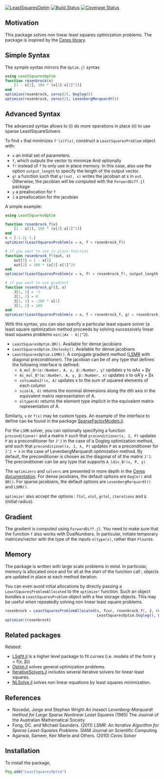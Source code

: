[![LeastSquaresOptim](http://pkg.julialang.org/badges/LeastSquaresOptim_0.5.svg)](http://pkg.julialang.org/?pkg=LeastSquaresOptim)
[![Build Status](https://travis-ci.org/matthieugomez/LeastSquaresOptim.jl.svg?branch=master)](https://travis-ci.org/matthieugomez/LeastSquaresOptim.jl)
[![Coverage Status](https://coveralls.io/repos/matthieugomez/LeastSquaresOptim.jl/badge.svg?branch=master&service=github)](https://coveralls.io/github/matthieugomez/LeastSquaresOptim.jl?branch=master)
## Motivation

This package solves non linear least squares optimization problems. The package is inspired by the [Ceres library](http://ceres-solver.org/solving.html). 


## Simple Syntax

The symple syntax mirrors the `Optim.jl` syntax

```julia
using LeastSquaresOptim
function rosenbrock(x)
	[1 - x[1], 100 * (x[2]-x[1]^2)]
end
optimize(rosenbrock, zeros(2), Dogleg())
optimize(rosenbrock, zeros(2), LevenbergMarquardt())
```


## Advanced Syntax
The advanced syntax allows to (i) do more operations in place (ii) to use sparse LeastSquareSolvers 

To find `x` that minimizes `f'(x)f(x)`, construct a `LeastSquaresProblem` object with:
 - `x` an initial set of parameters.
 - `f`, which outputs the vector to minimize
 And optionally
 - `f!` instead of `f` to only use in place memory. In this case, also use  the option `output_length` to specify the length of the output vector. 
 - `g!` a function such that `g!(out, x)` writes the jacobian at x in `out`. Otherwise, the jacobian will be computed with the `ForwardDiff.jl` package
 - `y` a preallocation for `f`
 - `J` a preallocation for the jacobian


A simple example:
```julia
using LeastSquaresOptim

function rosenbrock_f(x)
	[1 - x[1], 100 * (x[2]-x[1]^2)]
end
x = [-1.2; 1.]
optimize!(LeastSquaresProblem(x = x, f = rosenbrock_f))

# if you want to use in place function
function rosenbrock_f!(out, x)
	out[1] = 1 - x[1]
	out[2] = 100 * (x[2]-x[1]^2)
end
optimize!(LeastSquaresProblem(x = x, f! = rosenbrock_f!, output_length = 2))

# if you want to use gradient
function rosenbrock_g!(J, x)
	J[1, 1] = -1
	J[1, 2] = 0
	J[2, 1] = -200 * x[1]
	J[2, 2] = 109
end
optimize!(LeastSquaresProblem(x = x, f = rosenbrock_f, g! = rosenbrock_g!))
```


With this syntax, you can also specify a particular least square solver (a least square optimization method proceeds by solving successively linear least squares problems `min||Ax - b||^2`). 
- `LeastSquaresOptim.QR()`. Available for dense jacobians
- `LeastSquaresOptim.Cholesky()`. Available for dense jacobians
- `LeastSquaresOptim.LSMR()`. A conjugate gradient method ([LSMR]([http://web.stanford.edu/group/SOL/software/lsmr/) with diagonal preconditioner). The jacobian can be of any type that defines the following interface is defined:
    - `A_mul_B!(α::Number, A, x, β::Number, y)` updates y to αAx + βy
	- `Ac_mul_B!(α::Number, A, y, β::Number, x)` updates x to αA'y + βx
	- `colsumabs2!(x, A)` updates x to the sum of squared elements of each column
	- `size(A, d)` returns the nominal dimensions along the dth axis in the equivalent matrix representation of A.
	- `eltype(A)` returns the element type implicit in the equivalent matrix representation of A.

Similarly, `x` or `f(x)` may be custom types. An example of the interface to define can be found in the package [SparseFactorModels.jl](https://github.com/matthieugomez/SparseFactorModels.jl).

For the `LSMR` solver, you can optionally specifying a function `preconditioner!` and a matrix `P` such that `preconditioner(x, J, P)` updates `P` as a preconditioner for `J'J` in the case of a Dogleg optimization method, and such that `preconditioner(x, J, λ, P)` updates `P` as a preconditioner for `J'J + λ` in the case of LevenbergMarquardt optimization method. By default, the preconditioner is chosen as the diagonal of of the matrix `J'J`. The preconditioner can be any type that supports `A_ldiv_B!(x, P, y)`

The `optimizers` and `solvers` are presented in more depth in the [Ceres documentation](http://ceres-solver.org/solving.html). For dense jacobians, the default options are `Dogle()` and `QR()`. For sparse jacobians, the default options are  `LevenbergMarquardt()` and `LSMR()`. 

`optimize!` also accept the options : `ftol`, `xtol`, `grtol`, `iterations` and `Δ` (initial radius).

## Gradient
The gradient is computed using `ForwardDiff.jl`. You need to make sure that the function `f` also works with DualNumbers. In particular, initiate temporary matrices/vector with the type of the inputs `eltype(x)`, rather than `Float64`.

## Memory 
The package is written with large scale problems in mind. In particular, memory is allocated once and for all at the start of the function call ; objects are updated in place at each method iteration. 

You can even avoid initial allocations by directly passing a `LeastSquaresProblemAllocated` to the `optimize!` function. Such an object bundles a `LeastSquaresProblem` object with a few storage objects. This may be useful when repeatedly solving non linear least square problems.
```julia
rosenbrock = LeastSquaresProblemAllocated(x, fcur, rosenbrock_f!, J, rosenbrock_g!; 
                                          LeastSquaresOptim.Dogleg(), LeastSquaresOptim.QR())
optimize!(rosenbrock)
```

## Related packages
Related:
- [LSqfit.jl](https://github.com/JuliaOpt/LsqFit.jl) is a higher level package to fit curves (i.e. models of the form y = f(x, β))
- [Optim.jl](https://github.com/JuliaOpt/Optim.jl) solves general optimization problems.
- [IterativeSolvers.jl](https://github.com/JuliaLang/IterativeSolvers.jl) includes several iterative solvers for linear least squares.
- [NLSolve.jl](https://github.com/EconForge/NLsolve.jl) solves non linear equations by least squares minimization.


## References
- Nocedal, Jorge and Stephen Wright *An Inexact Levenberg-Marquardt method for Large Sparse Nonlinear Least Squares*  (1985) The Journal of the Australian Mathematical Society
- Fong, DC. and Michael Saunders. (2011) *LSMR: An Iterative Algorithm for Sparse Least-Squares Problems*.  SIAM Journal on Scientific Computing
- Agarwal, Sameer, Keir Mierle and Others. (2010) *Ceres Solver*

## Installation
To install the package,
```julia
Pkg.add("LeastSquaresOptim")
```